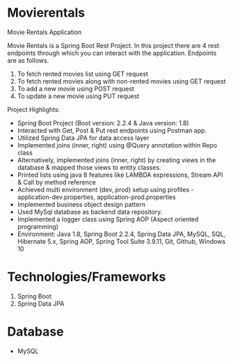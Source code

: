 # Movierentals
Movie Rentals Application

Movie Rentals is a Spring Boot Rest Project. In this project there are 4 rest endpoints through which you can interact with the application. Endpoints are as follows.
1. To fetch rented movies list using GET request
2. To fetch rented movies along with non-rented movies using GET request
3. To add a new movie using POST request
4. To update a new movie using PUT request

Project Highlights:
* Spring Boot Project (Boot version: 2.2.4 & Java version: 1.8)
* Interacted with Get, Post & Put rest endpoints using Postman app.
* Utilized Spring Data JPA for data access layer
* Implemented joins (inner, right) using @Query annotation within Repo class
* Alternatively, implemented joins (inner, right) by creating views in the database & mapped those views to entity classes.
* Printed lists using java 8 features like LAMBDA expressions, Stream API & Call by method reference
* Achieved multi environment (dev, prod) setup using profiles - application-dev.properties, application-prod.properties
* Implemented business object design pattern
* Used MySql database as backend data repository.
* Implemented a logger class using Spring AOP (Aspect oriented programming)
* Environment: Java 1.8, Spring Boot 2.2.4, Spring Data JPA, MySQL, SQL, Hibernate 5.x, Spring AOP, Spring Tool Suite 3.9.11, Git, Github,   Windows 10

# Technologies/Frameworks
1. Spring Boot
2. Spring Data JPA

# Database
* MySQL


